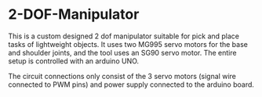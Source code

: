 # 2-DOF-Manipulator

This is a custom designed 2 dof manipulator suitable for pick and place tasks of lightweight objects. It uses two MG995 servo motors for the base and shoulder joints, and the tool uses an SG90 servo motor. The entire setup is controlled with an arduino UNO. 

The circuit connections only consist of the 3 servo motors (signal wire connected to PWM pins) and power supply connected to the arduino board.
